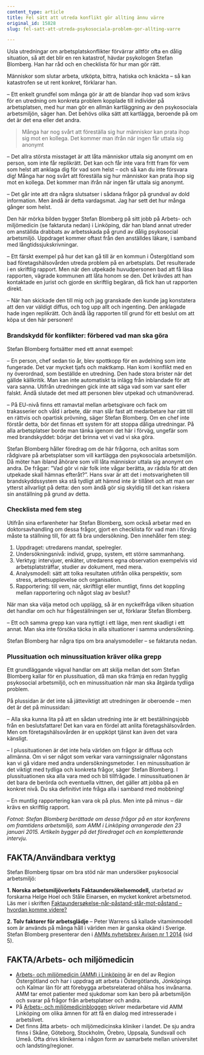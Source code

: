 ```yaml
---
content_type: article
title: Fel sätt att utreda konflikt gör allting ännu värre
original_id: 15828
slug: fel-satt-att-utreda-psykosociala-problem-gor-allting-varre

---
```


Usla utredningar om arbetsplatskonflikter förvärrar alltför ofta en dålig situation, så att det blir en ren katastrof, hävdar psykologen Stefan Blomberg. Han har råd och en checklista för hur man gör rätt.

Människor som slutar arbeta, utköpta, bittra, hatiska och knäckta – så kan katastrofen se ut rent konkret, förklarar han.

– Ett enkelt grundfel som många gör är att de blandar ihop vad som krävs för en utredning om konkreta problem kopplade till individer på arbetsplatsen, med hur man gör en allmän kartläggning av den psykosociala arbetsmiljön, säger han. Det behövs olika sätt att kartlägga, beroende på om det är det ena eller det andra.

> Många har nog svårt att föreställa sig hur människor kan prata ihop sig mot en kollega. Det kommer man ifrån när ingen får uttala sig anonymt

– Det allra största misstaget är att låta människor uttala sig anonymt om en person, som inte får replikrätt. Det kan och får inte vara fritt fram för vem som helst att anklaga dig för vad som helst – och så kan du inte försvara dig! Många har nog svårt att föreställa sig hur människor kan prata ihop sig mot en kollega. Det kommer man ifrån när ingen får uttala sig anonymt.

– Det går inte att dra några slutsatser i sådana frågor på grundval av dold information. Men ändå är detta vardagsmat. Jag har sett det hur många gånger som helst.

Den här mörka bilden bygger Stefan Blomberg på sitt jobb på Arbets- och miljömedicin (se faktaruta nedan) i Linköping, där han bland annat utreder om anställda drabbats av arbetsskada på grund av dålig psykosocial arbetsmiljö. Uppdraget kommer oftast från den anställdes läkare, i samband med långtidssjukskrivningar.

– Ett färskt exempel på hur det kan gå till är en kommun i Östergötland som bad företagshälsovården utreda problem på en arbetsplats. Det resulterade i en skriftlig rapport. Men när den utpekade huvudpersonen bad att få läsa rapporten, vägrade kommunen att låta honom se den. Det krävdes att han kontaktade en jurist och gjorde en skriftlig begäran, då fick han ut rapporten direkt.

– När han skickade den till mig och jag granskade den kunde jag konstatera att den var väldigt diffus, och tog upp allt och ingenting. Den anklagade hade ingen replikrätt. Och ändå låg rapporten till grund för ett beslut om att köpa ut den här personen!

### Brandskydd för konflikter: förbered vad man ska göra

Stefan Blomberg fortsätter med ett annat exempel:

– En person, chef sedan tio år, blev spottkopp för en avdelning som inte fungerade. Det var mycket tjafs och maktkamp. Han kom i konflikt med en ny överordnad, som beställde en utredning. Den hade stora brister när det gällde källkritik. Man kan inte automatiskt ta inlägg från inblandade för att vara sanna. Utifrån utredningen gick inte att säga vad som var sant eller falskt. Ändå slutade det med att personen blev utpekad och utmanövrerad.

– På EU-nivå finns ett ramavtal mellan arbetsgivare och fack om trakasserier och våld i arbete, där man slår fast att medarbetare har rätt till en rättvis och opartisk prövning, säger Stefan Blomberg. Om en chef inte förstår detta, bör det finnas ett system för att stoppa dåliga utredningar. På alla arbetsplatser borde man tänka igenom det här i förväg, ungefär som med brandskyddet: börjar det brinna vet vi vad vi ska göra.

Stefan Blomberg håller föredrag om de här frågorna, och anlitas som rådgivare på arbetsplatser som vill kartlägga den psykosociala arbetsmiljön. Då möter han ibland åhörare som vill låta människor uttala sig anonymt om andra. De frågar: ”Vad gör vi när folk inte vågar berätta, av rädsla för att den utpekade skall hämnas efteråt?”. Hans svar är att det i motsvarigheten till brandskyddssystem ska stå tydligt att hämnd inte är tillåtet och att man ser ytterst allvarligt på detta: den som ändå gör sig skyldig till det kan riskera sin anställning på grund av detta.

### Checklista med fem steg

Utifrån sina erfarenheter har Stefan Blomberg, som också arbetar med en doktorsavhandling om dessa frågor, gjort en checklista för vad man i förväg måste ta ställning till, för att få bra undersökning. Den innehåller fem steg:

1.  Uppdraget: utredarens mandat, spelregler.
2.  Undersökningsnivå: individ, grupp, system, ett större sammanhang.
3.  Verktyg: intervjuer, enkäter, utredarens egna observation exempelvis vid arbetsplatsträffar, studier av dokument, med mera.
4.  Analysmodell: sätt att tolka resultaten utifrån olika perspektiv, som stress, arbetsupplevelse och organisation.
5.  Rapportering: till vem, när, skriftligt eller muntligt, finns det koppling mellan rapportering och något slag av beslut?

När man ska välja metod och upplägg, så är en nyckelfråga vilken situation det handlar om och hur frågeställningen ser ut, förklarar Stefan Blomberg.

– Ett och samma grepp kan vara nyttigt i ett läge, men rent skadligt i ett annat. Man ska inte försöka täcka in alla situationer i samma undersökning.

Stefan Blomberg har några tips om bra analysmodeller – se faktaruta nedan.

### Plussituation och minussituation kräver olika grepp

Ett grundläggande vägval handlar om att skilja mellan det som Stefan Blomberg kallar för en plussituation, då man ska främja en redan hygglig psykosocial arbetsmiljö, och en minussituation när man ska åtgärda tydliga problem.

På plussidan är det inte så jätteviktigt att utredningen är oberoende – men det är det på minussidan:

– Alla ska kunna lita på att en sådan utredning inte är ett beställningsjobb från en beslutsfattare! Det kan vara en fördel att anlita företagshälsovården. Men om företagshälsovården är en uppköpt tjänst kan även det vara känsligt.

– I plussituationen är det inte hela världen om frågor är diffusa och allmänna. Om vi ser något som verkar vara varningssignaler någonstans kan vi gå vidare med andra undersökningsmetoder. I en minussituation är det viktigt med tydliga och konkreta frågor, säger Stefan Blomberg. I plussituationen ska alla vara med och bli tillfrågade. I minussituationen är det bara de berörda och eventuella vittnen, det gäller att jobba på en konkret nivå. Du ska definitivt inte fråga alla i samband med mobbning!

– En muntlig rapportering kan vara ok på plus. Men inte på minus – där krävs en skriftlig rapport.

_Fotnot: Stefan Blomberg berättade om dessa frågor på en stor konferens om framtidens arbetsmiljö, som AMM i Linköping arrangerade den 23 januari 2015. Artikeln bygger på det föredraget och en kompletterande intervju._

FAKTA/Användbara verktyg
------------------------

Stefan Blomberg tipsar om bra stöd när man undersöker psykosocial arbetsmiljö:

**1\. Norska arbetsmiljöverkets Faktaundersökelsemodell,** utarbetad av forskarna Helge Hoel och Ståle Einarsen, en mycket konkret arbetsmetod. Läs mer i skriften [Faktaundersøkelse-når-påstand-står-mot-påstand – hvordan komme videre?](https://www.suntarbetsliv.se/wp-content/uploads/2015/03/Faktaundersokelse-nar-pastand-star-mot-pastand-002.pdf)

**2\. Tolv faktorer för arbetsglädje** – Peter Warrens så kallade vitaminmodell som är används på många håll i världen men är ganska okänd i Sverige. Stefan Blomberg presenterar den i [AMMs nyhetsbrev Avisen nr 1 2014](http://vardgivarwebb.regionostergotland.se/pages/223976/Nyhetsbrev_Avisen_2014_%20nr1.pdf) (sid 5).

FAKTA/Arbets- och miljömedicin
------------------------------

*   [Arbets- och miljömedicin (AMM) i Linköping](http://vardgivarwebb.regionostergotland.se/Startsida/Verksamheter/HMC/Arbets--och-miljomedicin/) är en del av Region Östergötland och har i uppdrag att arbeta i Östergötlands, Jönköpings och Kalmar län för att förebygga arbetsrelaterad ohälsa hos invånarna. AMM tar emot patienter med sjukdomar som kan bero på arbetsmiljön och svarar på frågor från arbetsplatser och andra.
*   På [Arbets- och miljömedicinbloggen](http://arbetsochmiljomedicin.se/) skriver medarbetare vid AMM Linköping om olika ämnen för att få en dialog med intresserade i arbetslivet.
*   Det finns åtta arbets- och miljömedicinska kliniker i landet. De sju andra finns i Skåne, Göteborg, Stockholm, Örebro, Uppsala, Sundsvall och Umeå. Ofta drivs klinikerna i någon form av samarbete mellan universitet och landsting/regioner.

